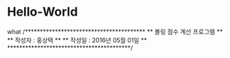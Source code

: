 # Hello-World
what
/****************************************
**       볼링 점수 계산 프로그램       **
**        작성자 : 홍상택              **
**        작성일 : 2016년 05월 01일    **
*****************************************/
